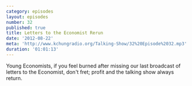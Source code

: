```yaml
---
category: episodes
layout: episodes
number: 32
published: true
title: Letters to the Economist Rerun
date: '2012-08-22'
meta: 'http://www.kchungradio.org/Talking-Show/32%20Episode%2032.mp3'
duration: '01:01:13'
---
```

Young Economists, if you feel burned after missing our last broadcast of letters to the Economist, don't fret; profit and the talking show always return.

